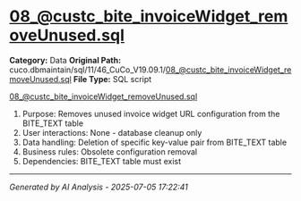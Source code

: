 # 08_@custc_bite_invoiceWidget_removeUnused.sql

**Category:** Data
**Original Path:** cuco.dbmaintain/sql/11/46_CuCo_V19.09.1/08_@custc_bite_invoiceWidget_removeUnused.sql
**File Type:** SQL script

08_@custc_bite_invoiceWidget_removeUnused.sql
1. Purpose: Removes unused invoice widget URL configuration from the BITE_TEXT table
2. User interactions: None - database cleanup only
3. Data handling: Deletion of specific key-value pair from BITE_TEXT table
4. Business rules: Obsolete configuration removal
5. Dependencies: BITE_TEXT table must exist

---
*Generated by AI Analysis - 2025-07-05 17:22:41*
